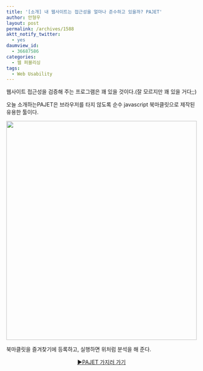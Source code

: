 ```yaml
---
title: '[소개] 내 웹사이트는 접근성을 얼마나 준수하고 있을까? PAJET'
author: 안형우
layout: post
permalink: /archives/1588
aktt_notify_twitter:
  - yes
daumview_id:
  - 36687586
categories:
  - 웹 퍼블리싱
tags:
  - Web Usability
---
```

웹사이트 접근성을 검증해 주는 프로그램은 꽤 있을 것이다.(잘 모르지만 꽤 있을 거다;;)

오늘 소개하는PAJET은 브라우저를 타지 않도록 순수 javascript 북마클릿으로 제작된 유용한 툴이다.

<p style="text-align: center;">
  <img class="aligncenter" src="https://dl.dropbox.com/u/15546257/blog/mytory/PAJET.png" alt="" width="504" height="579" />
</p>

북마클릿을 즐겨찾기에 등록하고, 실행하면 위처럼 분석을 해 준다.

<p style="text-align: center;">
  <a href="http://mydeute.com/was/pajet.html">▶PAJET 가지러 가기</a>
</p>